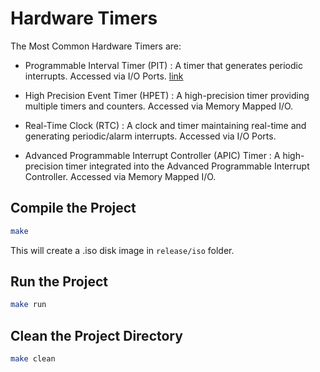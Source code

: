 # Hardware Timers

The Most Common Hardware Timers are:

- Programmable Interval Timer (PIT) : A timer that generates periodic interrupts. Accessed via I/O Ports. [link](./kernel/timer/PIT/README.md)

- High Precision Event Timer (HPET) : A high-precision timer providing multiple timers and counters. Accessed via Memory Mapped I/O.

- Real-Time Clock (RTC) : A clock and timer maintaining real-time and generating periodic/alarm interrupts. Accessed via I/O Ports.

- Advanced Programmable Interrupt Controller (APIC) Timer : A high-precision timer integrated into the Advanced Programmable Interrupt Controller. Accessed via Memory Mapped I/O.


## Compile the Project

```bash
make
```

This will create a .iso disk image in `release/iso` folder.

## Run the Project

```bash
make run
```

## Clean the Project Directory

```bash
make clean
```
